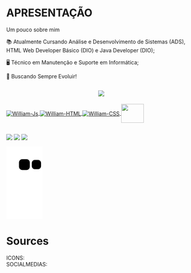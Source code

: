# APRESENTAÇÃO
Um pouco sobre mim

📚 Atualmente Cursando Análise e Desenvolvimento de Sistemas (ADS), HTML Web Developer Básico (DIO) e Java Developer (DIO);

🖥 Técnico em Manutenção e Suporte em Informática;

🧬 Buscando Sempre Evoluir!

##

<div align="center">
  <a href="https://github.com/WFoSantos">
  <img height="180em" src="https://github-readme-stats.vercel.app/api?username=WFoSantos&show_icons=true&theme=algolia&count_private-true"/>
</div>
  </div>
<div style="display: inline_block"><br>
  <img align="center" alt="William-Js" height="40" width="60" src="https://cdn.jsdelivr.net/gh/devicons/devicon/icons/javascript/javascript-original.svg">
  <img align="center" alt="William-HTML" height="50" width="60" src="https://cdn.jsdelivr.net/gh/devicons/devicon/icons/html5/html5-original-wordmark.svg">
  <img align="center" alt="William-CSS" height="50" width="60" src="https://cdn.jsdelivr.net/gh/devicons/devicon/icons/css3/css3-original-wordmark.svg">
  <img align="center" alt"William-Py" height="50" width="60" src="https://cdn.jsdelivr.net/gh/devicons/devicon/icons/python/python-original.svg">
</div>

##

<div> 
  <a href="https://www.instagram.com/will.oliveirads/" target="_blank"><img src="https://img.shields.io/badge/-Instagram-%23E4405F?style=for-the-badge&logo=instagram&logoColor=white" target="_blank"></a>
  <a href = "mailto:williamoliveiradss@gmail.com"><img src="https://img.shields.io/badge/-Gmail-%23333?style=for-the-badge&logo=gmail&logoColor=white" target="_blank"></a>
  <a href="https://www.linkedin.com/in/williamoliveirads/" target="_blank"><img src="https://img.shields.io/badge/-LinkedIn-%230077B5?style=for-the-badge&logo=linkedin&logoColor=white" target="_blank"></a> 
  
  ![Snake animation](https://github.com/rafaballerini/rafaballerini/blob/output/github-contribution-grid-snake.svg)
  
  # Sources
  <div>
    ICONS: <br> <a href="https://devicon.dev" target="_blank"></a>
    SOCIALMEDIAS: <br> <a href="https://shields.io" target="_blank">
  </div>
  </ul>
